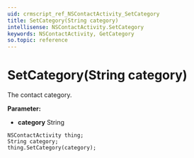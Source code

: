 ```yaml
---
uid: crmscript_ref_NSContactActivity_SetCategory
title: SetCategory(String category)
intellisense: NSContactActivity.SetCategory
keywords: NSContactActivity, GetCategory
so.topic: reference
---
```


# SetCategory(String category)

The contact category.

**Parameter:** 
* **category** String

```crmscript
NSContactActivity thing;
String category;
thing.SetCategory(category);
```

